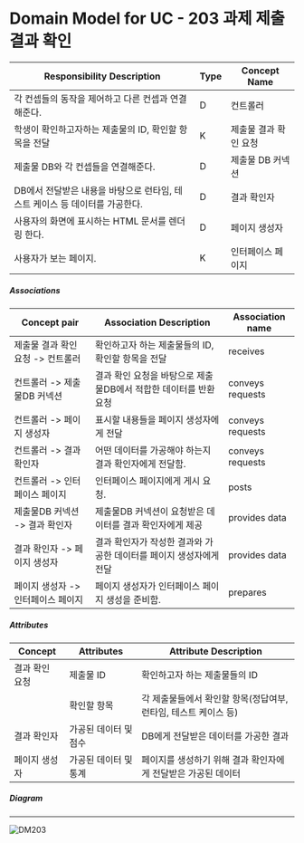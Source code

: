 # Domain Model for UC - 203 과제 제출 결과 확인

| Responsibility Description                                   | Type | Concept Name      |
| ------------------------------------------------------------ | ---- | ----------------- |
| 각 컨셉들의 동작을 제어하고 다른 컨셉과 연결해준다.          | D    | 컨트롤러          |
| 학생이 확인하고자하는 제출물의 ID, 확인할 항목을 전달            | K    | 제출물 결과 확인 요청  |
| 제출물 DB와 각 컨셉들을 연결해준다.                 | D    | 제출물 DB 커넥션         |
| DB에서 전달받은 내용을 바탕으로 런타임, 테스트 케이스 등 데이터를 가공한다. | D    | 결과 확인자     |
| 사용자의 화면에 표시하는 HTML 문서를 렌더링 한다.            | D    | 페이지 생성자     |
| 사용자가 보는 페이지.                                        | K    | 인터페이스 페이지 |

##### Associations

| Concept pair                       | Association Description                                      | Association name |
| ---------------------------------- | ------------------------------------------------------------ | ---------------- |
| 제출물 결과 확인 요청 -> 컨트롤러       | 확인하고자 하는 제출물들의 ID, 확인할 항목을 전달            | receives         |
| 컨트롤러 -> 제출물DB 커넥션              | 결과 확인 요청을 바탕으로 제출물DB에서 적합한 데이터를 반환 요청 | conveys requests |
| 컨트롤러 -> 페이지 생성자          | 표시할 내용들을 페이지 생성자에게 전달                       | conveys requests |
| 컨트롤러 -> 결과 확인자         | 어떤 데이터를 가공해야 하는지 결과 확인자에게 전달함.      | conveys requests |
| 컨트롤러 -> 인터페이스 페이지      | 인터페이스 페이지에게 게시 요청.                             | posts            |
| 제출물DB 커넥션 -> 결과 확인자        | 제출물DB 커넥션이 요청받은 데이터를 결과 확인자에게 제공         | provides data    |
| 결과 확인자 -> 페이지 생성자     | 결과 확인자가 작성한 결과와 가공한 데이터를 페이지 생성자에게 전달 | provides data    |
| 페이지 생성자 -> 인터페이스 페이지 | 페이지 생성자가 인터페이스 페이지 생성을 준비함.             | prepares         |

##### Attributes

| Concept          | Attributes            | Attribute Description                                        |
| ---------------- | --------------------- | ------------------------------------------------------------ |
| 결과 확인 요청 | 제출물 ID             | 확인하고자 하는 제출물들의 ID                                |
|                  | 확인할 항목           | 각 제출물들에서 확인할 항목(정답여부, 런타임, 테스트 케이스 등)     |
| 결과 확인자    | 가공된 데이터 및 점수 | DB에게 전달받은 데이터를 가공한 결과                         |
| 페이지 생성자    | 가공된 데이터 및 통계 | 페이지를 생성하기 위해 결과 확인자에게 전달받은 가공된 데이터 |

##### Diagram
-------
![DM203](../Domain%20Model/Module2_Students/img/DM203.jpg)